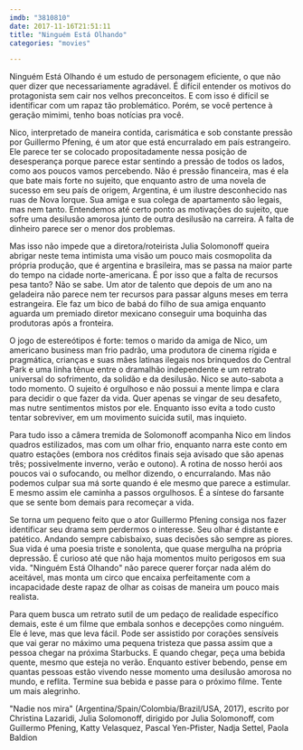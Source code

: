 ```yaml
---
imdb: "3810810"
date: 2017-11-16T21:51:11
title: "Ninguém Está Olhando"
categories: "movies"

---
```

Ninguém Está Olhando é um estudo de personagem eficiente, o que não quer dizer que necessariamente agradável. É difícil entender os motivos do protagonista sem cair nos velhos preconceitos. E com isso é difícil se identificar com um rapaz tão problemático. Porém, se você pertence à geração mimimi, tenho boas notícias pra você.

Nico, interpretado de maneira contida, carismática e sob constante pressão por Guillermo Pfening, é um ator que está encurralado em país estrangeiro. Ele parece ter se colocado propositadamente nessa posição de desesperança porque parece estar sentindo a pressão de todos os lados, como aos poucos vamos percebendo. Não é pressão financeira, mas é ela que bate mais forte no sujeito, que enquanto astro de uma novela de sucesso em seu país de origem, Argentina, é um ilustre desconhecido nas ruas de Nova Iorque. Sua amiga e sua colega de apartamento são legais, mas nem tanto. Entendemos até certo ponto as motivações do sujeito, que sofre uma desilusão amorosa junto de outra desilusão na carreira. A falta de dinheiro parece ser o menor dos problemas.

Mas isso não impede que a diretora/roteirista Julia Solomonoff queira abrigar neste tema intimista uma visão um pouco mais cosmopolita da própria produção, que é argentina e brasileira, mas se passa na maior parte do tempo na cidade norte-americana. É por isso que a falta de recursos pesa tanto? Não se sabe. Um ator de talento que depois de um ano na geladeira não parece nem ter recursos para passar alguns meses em terra estrangeira. Ele faz um bico de babá do filho de sua amiga enquanto aguarda um premiado diretor mexicano conseguir uma boquinha das produtoras após a fronteira.

O jogo de estereótipos é forte: temos o marido da amiga de Nico, um americano business man frio padrão, uma produtora de cinema rígida e pragmática, crianças e suas mães latinas ilegais nos brinquedos do Central Park e uma linha tênue entre o dramalhão independente e um retrato universal do sofrimento, da solidão e da desilusão. Nico se auto-sabota a todo momento. O sujeito é orgulhoso e não possui a mente limpa e clara para decidir o que fazer da vida. Quer apenas se vingar de seu desafeto, mas nutre sentimentos mistos por ele. Enquanto isso evita a todo custo tentar sobreviver, em um movimento suicida sutil, mas inquieto.

Para tudo isso a câmera tremida de Solomonoff acompanha Nico em lindos quadros estilizados, mas com um olhar frio, enquanto narra este conto em quatro estações (embora nos créditos finais seja avisado que são apenas três; possivelmente inverno, verão e outono). A rotina de nosso herói aos poucos vai o sufocando, ou melhor dizendo, o encurralando. Mas não podemos culpar sua má sorte quando é ele mesmo que parece a estimular. E mesmo assim ele caminha a passos orgulhosos. É a síntese do farsante que se sente bom demais para recomeçar a vida.

Se torna um pequeno feito que o ator Guillermo Pfening consiga nos fazer identificar seu drama sem perdermos o interesse. Seu olhar é distante e patético. Andando sempre cabisbaixo, suas decisões são sempre as piores. Sua vida é uma poesia triste e sonolenta, que quase mergulha na própria depressão. É curioso até que não haja momentos muito perigosos em sua vida. "Ninguém Está Olhando" não parece querer forçar nada além do aceitável, mas monta um circo que encaixa perfeitamente com a incapacidade deste rapaz de olhar as coisas de maneira um pouco mais realista.

Para quem busca um retrato sutil de um pedaço de realidade específico demais, este é um filme que embala sonhos e decepções como ninguém. Ele é leve, mas que leva fácil. Pode ser assistido por corações sensíveis que vai gerar no máximo uma pequena tristeza que passa assim que a pessoa chegar na próxima Starbucks. E quando chegar, peça uma bebida quente, mesmo que esteja no verão. Enquanto estiver bebendo, pense em quantas pessoas estão vivendo nesse momento uma desilusão amorosa no mundo, e reflita. Termine sua bebida e passe para o próximo filme. Tente um mais alegrinho.

"Nadie nos mira" (Argentina/Spain/Colombia/Brazil/USA, 2017), escrito por Christina Lazaridi, Julia Solomonoff, dirigido por Julia Solomonoff, com Guillermo Pfening, Katty Velasquez, Pascal Yen-Pfister, Nadja Settel, Paola Baldion


